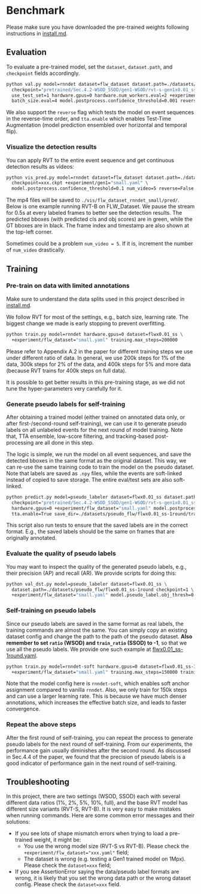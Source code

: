 # Benchmark

Please make sure you have downloaded the pre-trained weights following instructions in [install.md](https://github.com/tsvillaluenga/LEOD_FLW/blob/main/docs/install.md#pre-trained-weights).


## Evaluation

To evaluate a pre-trained model, set the `dataset`, `dataset.path`, and `checkpoint` fields accordingly.

```Bash
python val.py model=rnndet dataset=flw_dataset dataset.path=./datasets/flw_dataset/ \
  checkpoint="pretrained/Sec.4.2-WSOD_SSOD/gen1-WSOD/rvt-s-gen1x0.01_ss-final.ckpt" \
  use_test_set=1 hardware.gpus=0 hardware.num_workers.eval=2 +experiment/flw_dataset="small.yaml" \
  batch_size.eval=4 model.postprocess.confidence_threshold=0.001 reverse=False tta.enable=False
```

We also support the `reverse` flag which tests the model on event sequences in the reverse-time order, and `tta.enable` which enables Test-Time Augmentation (model prediction ensembled over horizontal and temporal flip).


### Visualize the detection results

You can apply RVT to the entire event sequence and get continuous detection results as videos:

```Bash
python vis_pred.py model=rnndet dataset=flw_dataset dataset.path=./datasets/flw_dataset/ \
  checkpoint=xxx.ckpt +experiment/gen1="small.yaml" \
  model.postprocess.confidence_threshold=0.1 num_video=5 reverse=False
```

The mp4 files will be saved to `./vis/flw_dataset_rnndet_small/pred/`.
Below is one example running RVT-B on FLW_Dataset.
We pause the stream for 0.5s at every labeled frames to better see the detection results.
The predicted bboxes (with predicted cls and obj scores) are in green, while the GT bboxes are in black.
The frame index and timestamp are also shown at the top-left corner.

Sometimes could be a problem `num_video = 5`. If it is, increment the number of `num_video` drastically.


## Training

### Pre-train on data with limited annotations

Make sure to understand the data splits used in this project described in [install.md](https://github.com/tsvillaluenga/LEOD_FLW/blob/main/docs/install.md#data-splits).

We follow RVT for most of the settings, e.g., batch size, learning rate.
The biggest change we made is early stopping to prevent overfitting.

```Bash
python train.py model=rnndet hardware.gpus=0 dataset=flwx0.01_ss \
  +experiment/flw_dataset="small.yaml" training.max_steps=200000
```

Please refer to Appendix A.2 in the paper for different training steps we use under different ratio of data.
In general, we use 200k steps for 1% of the data, 300k steps for 2% of the data, and 400k steps for 5% and more data (because RVT trains for 400k steps on full data).

It is possible to get better results in this pre-training stage, as we did not tune the hyper-parameters very carefully for it.

### Generate pseudo labels for self-training

After obtaining a trained model (either trained on annotated data only, or after first-/second-round self-training), we can use it to generate pseudo labels on all unlabeled events for the next round of model training.
Note that, TTA ensemble, low-score filtering, and tracking-based post-processing are all done in this step.

The logic is simple, we run the model on all event sequences, and save the detected bboxes in the same format as the original dataset.
This way, we can re-use the same training code to train the model on the pseudo dataset.
Note that labels are saved as `.npy` files, while the events are soft-linked instead of copied to save storage.
The entire eval/test sets are also soft-linked.

```Bash
python predict.py model=pseudo_labeler dataset=flwx0.01_ss dataset.path=./datasets/flw_dataset/ \
  checkpoint="pretrained/Sec.4.2-WSOD_SSOD/gen1-WSOD/rvt-s-gen1x0.01_ss.ckpt" \
  hardware.gpus=0 +experiment/flw_dataset="small.yaml" model.postprocess.confidence_threshold=0.01 \
  tta.enable=True save_dir=./datasets/pseudo_flw/flwx0.01_ss-1round/train
```

This script also run tests to ensure that the saved labels are in the correct format.
E.g., the saved labels should be the same on frames that are originally annotated.

### Evaluate the quality of pseudo labels

You may want to inspect the quality of the generated pseudo labels, e.g., their precision (AP) and recall (AR).
We provide scripts for doing this:

```Bash
python val_dst.py model=pseudo_labeler dataset=flwx0.01_ss \
  dataset.path=./datasets/pseudo_flw/flwx0.01_ss-1round checkpoint=1 \
  +experiment/flw_dataset="small.yaml" model.pseudo_label.obj_thresh=0.01 model.pseudo_label.cls_thresh=0.01
```

### Self-training on pseudo labels

Since our pseudo labels are saved in the same format as real labels, the training commands are almost the same.
You can simply copy an existing dataset config and change the path to the path of the pseudo dataset.
**Also remember to set `ratio` (WSOD) and `train_ratio` (SSOD) to -1**, so that we use all the pseudo labels.
We provide one such example at [flwx0.01_ss-1round.yaml](../config/dataset/flwx0.01_ss-1round.yaml).

```Bash
python train.py model=rnndet-soft hardware.gpus=0 dataset=flwx0.01_ss-1round \
  +experiment/flw_dataset="small.yaml" training.max_steps=150000 training.learning_rate=0.0005
```

Note that the model config here is `rnndet-soft`, which enables soft anchor assignment compared to vanilla `rnndet`.
Also, we only train for 150k steps and can use a larger learning rate.
This is because we have much denser annotations, which increases the effective batch size, and leads to faster convergence.

### Repeat the above steps

After the first round of self-training, you can repeat the process to generate pseudo labels for the next round of self-training.
From our experiments, the performance gain usually diminishes after the second round.
As discussed in Sec.4.4 of the paper, we found that the precision of pseudo labels is a good indicator of performance gain in the next round of self-training.

## Troubleshooting

In this project, there are two settings (WSOD, SSOD) each with several different data ratios (1%, 2%, 5%, 10%, full), and the base RVT model has different size variants (RVT-S, RVT-B).
It is very easy to make mistakes when running commands.
Here are some common error messages and their solutions:
- If you see lots of shape mismatch errors when trying to load a pre-trained weight, it might be:
  - You use the wrong model size (RVT-S vs RVT-B). Please check the `+experiment/flw_dataset="xxx.yaml"` field;
  - The dataset is wrong (e.g. testing a Gen1 trained model on 1Mpx). Please check the `dataset=xxx` field;
- If you see AssertionError saying the data/pseudo label formats are wrong, it is likely that you set the wrong data path or the wrong dataset config. Please check the `dataset=xxx` field.

